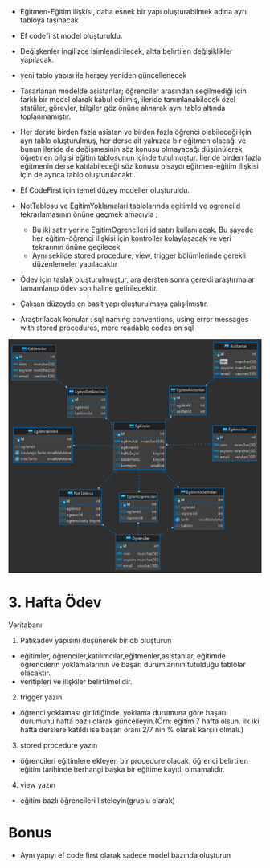 - Eğitmen-Eğitim ilişkisi, daha esnek bir yapı oluşturabilmek adına ayrı tabloya taşınacak
- Ef codefirst model oluşturuldu.
- Değişkenler ingilizce isimlendirilecek, altta belirtilen değişiklikler yapılacak.
- yeni tablo yapısı ile herşey yeniden güncellenecek

- Tasarlanan modelde asistanlar; öğrenciler arasından seçilmediği için farklı bir model olarak kabul edilmiş, ileride tanımlanabilecek özel statüler, görevler, bilgiler göz önüne alınarak aynı tablo altında toplanmamıştır.
- Her derste birden fazla asistan ve birden fazla öğrenci olabileceği için ayrı tablo oluşturulmuş, her derse ait yalnızca bir eğitmen olacağı ve bunun ileride de değişmesinin söz konusu olmayacağı düşünülerek
öğretmen bilgisi eğitim tablosunun içinde tutulmuştur. İleride birden fazla eğitmenin derse katılabileceği söz konusu olsaydı eğitmen-eğitim ilişkisi için de ayrıca tablo oluşturulacaktı.

- Ef CodeFirst için temel düzey modeller oluşturuldu.
- NotTablosu ve EgitimYoklamalari tablolarında egitimId ve ogrenciId tekrarlamasının önüne geçmek amacıyla ;
  - Bu iki satır yerine EgitimOgrencileri id satırı kullanılacak. Bu sayede her eğitim-öğrenci ilişkisi için kontroller kolaylaşacak ve veri tekrarının önüne geçilecek
  - Aynı şekilde stored procedure, view, trigger bölümlerinde gerekli düzenlemeler yapılacaktır
- Ödev için taslak oluşturulmuştur, ara dersten sonra gerekli araştırmalar tamamlanıp ödev son haline getirilecektir.
- Çalışan düzeyde en basit yapı oluşturulmaya çalışılmıştır.
- Araştırılacak konular : sql naming conventions, using error messages with stored procedures, more readable codes on sql

![Schema](schema.png)

# 3. Hafta Ödev
Veritabanı 
1. Patikadev yapısını düşünerek bir db oluşturun
  - eğitimler, öğrenciler,katılımcılar,eğitmenler,asistanlar, eğitimde öğrencilerin yoklamalarının ve başarı durumlarının tutulduğu tablolar olacaktır.
  - veritipleri ve ilişkiler belirtilmelidir.
2. trigger yazın
  - öğrenci yoklaması girildiğinde. yoklama durumuna göre başarı durumunu hafta bazlı olarak güncelleyin.(Örn: eğitim 7 hafta olsun. ilk iki hafta derslere katıldı ise başarı oranı 2/7 nin % olarak karşılı olmalı.)
3. stored procedure yazın
  - öğrencileri eğitimlere ekleyen bir procedure olacak. öğrenci belirtilen eğitim tarihinde herhangi başka bir eğitime kayıtlı olmamalıdır.
4. view yazın
  - eğitim bazlı öğrencileri listeleyin(gruplu olarak)

# Bonus
- Aynı yapıyı ef code first olarak sadece model bazında oluşturun
